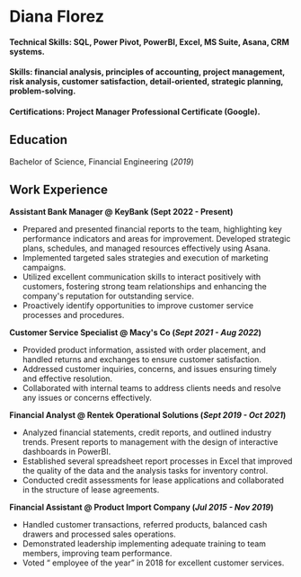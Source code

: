 # Diana Florez

#### Technical Skills: SQL, Power Pivot, PowerBI, Excel, MS Suite, Asana, CRM systems.
#### Skills: financial analysis, principles of accounting, project management, risk analysis, customer satisfaction, detail-oriented, strategic planning, problem-solving.
#### Certifications: Project Manager Professional Certificate (Google).

## Education
Bachelor of Science, Financial Engineering (_2019_)

## Work Experience
**Assistant Bank Manager @ KeyBank (Sept 2022 - Present)**
- Prepared and presented financial reports to the team, highlighting key performance indicators and areas for improvement. Developed strategic plans, schedules, and managed resources effectively using Asana.
- Implemented targeted sales strategies and execution of marketing campaigns.
- Utilized excellent communication skills to interact positively with customers, fostering strong team relationships and enhancing the company's reputation for outstanding service.
- Proactively identify opportunities to improve customer service processes and procedures.

**Customer Service Specialist @ Macy's Co (_Sept 2021 - Aug 2022_)**
- Provided product information, assisted with order placement, and handled returns and exchanges to ensure customer satisfaction.
- Addressed customer inquiries, concerns, and issues ensuring timely and effective resolution.
- Collaborated with internal teams to address clients needs and resolve any issues or concerns effectively.

**Financial Analyst @ Rentek Operational Solutions (_Sept 2019 - Oct 2021_)**
- Analyzed financial statements, credit reports, and outlined industry trends. Present reports to management with the design of interactive dashboards in PowerBI.
- Established several spreadsheet report processes in Excel that improved the quality of the data and the analysis tasks for inventory control.
- Conducted credit assessments for lease applications and collaborated in the structure of lease agreements. 

**Financial Assistant @ Product Import Company (_Jul 2015 - Nov 2019_)**
- Handled customer transactions, referred products, balanced cash drawers and processed sales operations.
- Demonstrated leadership implementing adequate training to team members, improving team performance.
- Voted “ employee of the year” in 2018 for excellent customer services.



